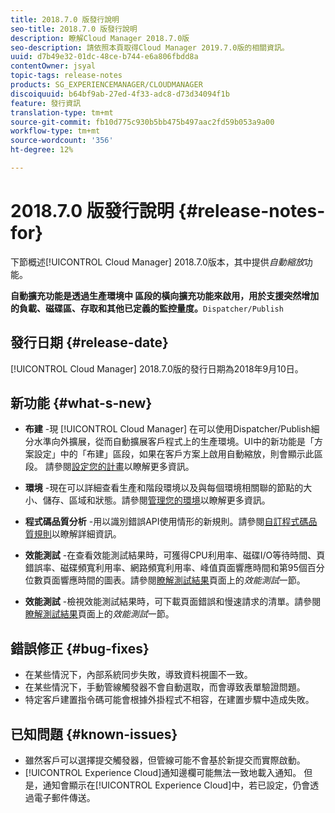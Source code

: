 ```yaml
---
title: 2018.7.0 版發行說明
seo-title: 2018.7.0 版發行說明
description: 瞭解Cloud Manager 2018.7.0版
seo-description: 請依照本頁取得Cloud Manager 2019.7.0版的相關資訊。
uuid: d7b49e32-01dc-48ce-b744-e6a806fbdd8a
contentOwner: jsyal
topic-tags: release-notes
products: SG_EXPERIENCEMANAGER/CLOUDMANAGER
discoiquuid: b64bf9ab-27ed-4f33-adc8-d73d34094f1b
feature: 發行資訊
translation-type: tm+mt
source-git-commit: fb10d775c930b5bb475b497aac2fd59b053a9a00
workflow-type: tm+mt
source-wordcount: '356'
ht-degree: 12%

---
```



# 2018.7.0 版發行說明 {#release-notes-for}

下節概述[!UICONTROL Cloud Manager] 2018.7.0版本，其中提供&#x200B;*自動縮放*&#x200B;功能。

**自動擴充功能是透過生產環境中 區段的橫向擴充功能來啟用，用於支援突然增加的負載、磁碟區、存取和其他已定義的監控量度。**`Dispatcher/Publish`

## 發行日期 {#release-date}

[!UICONTROL Cloud Manager] 2018.7.0版的發行日期為2018年9月10日。

## 新功能 {#what-s-new}

* **布建** -現 [!UICONTROL Cloud Manager] 在可以使用Dispatcher/Publish細分水準向外擴展，從而自動擴展客戶程式上的生產環境。UI中的新功能是「方案設定」中的「布建」區段，如果在客戶方案上啟用自動縮放，則會顯示此區段。 請參閱[設定您的計畫](setting-up-program.md)以瞭解更多資訊。

* **環境** -現在可以詳細查看生產和階段環境以及與每個環境相關聯的節點的大小、儲存、區域和狀態。請參閱[管理您的環境](manage-your-environment.md)以瞭解更多資訊。

* **程式碼品質分析** -用以識別錯誤API使用情形的新規則。請參閱[自訂程式碼品質規則](custom-code-quality-rules.md)以瞭解詳細資訊。

* **效能測試** -在查看效能測試結果時，可獲得CPU利用率、磁碟I/O等待時間、頁錯誤率、磁碟頻寬利用率、網路頻寬利用率、峰值頁面響應時間和第95個百分位數頁面響應時間的圖表。請參閱[瞭解測試結果](understand-your-test-results.md)頁面上的&#x200B;*效能測試*&#x200B;一節。

* **效能測試** -檢視效能測試結果時，可下載頁面錯誤和慢速請求的清單。請參閱[瞭解測試結果](understand-your-test-results.md)頁面上的&#x200B;*效能測試*&#x200B;一節。

## 錯誤修正 {#bug-fixes}

* 在某些情況下，內部系統同步失敗，導致資料視圖不一致。
* 在某些情況下，手動管線觸發器不會自動選取，而會導致表單驗證問題。
* 特定客戶建置指令碼可能會根據外掛程式不相容，在建置步驟中造成失敗。

## 已知問題 {#known-issues}

* 雖然客戶可以選擇提交觸發器，但管線可能不會基於新提交而實際啟動。
* [!UICONTROL Experience Cloud]通知邊欄可能無法一致地載入通知。 但是，通知會顯示在[!UICONTROL Experience Cloud]中，若已設定，仍會透過電子郵件傳送。

